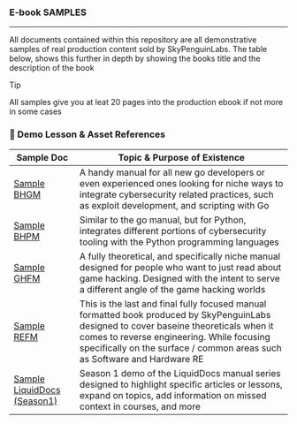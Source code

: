 ### E-book SAMPLES
---

All documents contained within this repository are all demonstrative samples of real production content sold by SkyPenguinLabs. The table below, shows this further in depth by showing the books title and the description of the book 

> [!TIP]
> All samples give you at leat 20 pages into the production ebook if not more in some cases

### 📑 Demo Lesson & Asset References

| Sample Doc | Topic & Purpose of Existence |
|------|---------|
| [Sample BHGM](./%5BDEMO%5D%20Black%20Hat%20Go%20Manual%20%5BDEMO%5D.pdf) | A handy manual for all new go developers or even experienced ones looking for niche ways to integrate cybersecurity related practices, such as exploit development, and scripting with Go |
| [Sample BHPM](./%5BDEMO%5D%20Black%20Hat%20Python%20Manual%20%5BDEMO%5D.pdf) | Similar to the go manual, but for Python, integrates different portions of cybersecurity tooling with the Python programming languages |
| [Sample GHFM](./%5BDEMO%5D%20Game%20Hackers%20Field%20Manual%20%5BDEMO%5D.pdf) | A fully theoretical, and specifically niche manual designed for people who want to just read about game hacking. Designed with the intent to serve a different angle of the game hacking worlds |
| [Sample REFM](./%5BDEMO%5D%20Reverse%20Engineers%20Field%20Manual%20%5BDEMO%5D.pdf) | This is the last and final fully focused manual formatted book produced by SkyPenguinLabs designed to cover baseine theoreticals when it comes to reverse engineering. While focusing specifically on the surface / common areas such as Software and Hardware RE |
| [Sample LiquidDocs (Season1)](./%5BDEMO%5D%20Reverse%20Engineers%20Field%20Manual%20%5BDEMO%5D.pdf) | Season 1 demo of the LiquidDocs manual series designed to highlight specific articles or lessons, expand on topics, add information on missed context in courses, and more |
